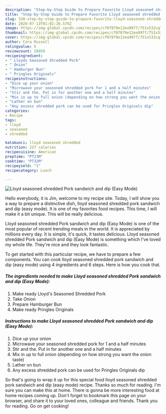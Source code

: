 ```yaml
---
description: "Step-by-Step Guide to Prepare Favorite Lloyd seasoned shredded Pork sandwich and dip (Easy Mode)"
title: "Step-by-Step Guide to Prepare Favorite Lloyd seasoned shredded Pork sandwich and dip (Easy Mode)"
slug: 320-step-by-step-guide-to-prepare-favorite-lloyd-seasoned-shredded-pork-sandwich-and-dip-easy-mode
date: 2020-07-13T01:02:26.576Z
image: https://img-global.cpcdn.com/recipes/cf07879e12ea997f/751x532cq70/lloyd-seasoned-shredded-pork-sandwich-and-dip-easy-mode-recipe-main-photo.jpg
thumbnail: https://img-global.cpcdn.com/recipes/cf07879e12ea997f/751x532cq70/lloyd-seasoned-shredded-pork-sandwich-and-dip-easy-mode-recipe-main-photo.jpg
cover: https://img-global.cpcdn.com/recipes/cf07879e12ea997f/751x532cq70/lloyd-seasoned-shredded-pork-sandwich-and-dip-easy-mode-recipe-main-photo.jpg
author: Cora Russell
ratingvalue: 5
reviewcount: 28959
recipeingredient:
- " Lloyds Seasoned Shredded Pork"
- " Onion"
- " Hamburger Bun"
- " Pringles Originals"
recipeinstructions:
- "Dice up your onion"
- "Microwave your seasoned shredded pork for 1 and a half minutes"
- "Stir and the. Put in for another one and a half minutes"
- "Mix in up to full onion (depending on how strong you want the onion taste)"
- "Lather on bun"
- "Any excess shredded pork can be used for Pringles Originals dip"
categories:
- Recipe
tags:
- lloyd
- seasoned
- shredded

katakunci: lloyd seasoned shredded 
nutrition: 227 calories
recipecuisine: American
preptime: "PT23M"
cooktime: "PT32M"
recipeyield: "1"
recipecategory: Lunch

---
```



![Lloyd seasoned shredded Pork sandwich and dip (Easy Mode)](https://img-global.cpcdn.com/recipes/cf07879e12ea997f/751x532cq70/lloyd-seasoned-shredded-pork-sandwich-and-dip-easy-mode-recipe-main-photo.jpg)

Hello everybody, it is Jim, welcome to my recipe site. Today, I will show you a way to prepare a distinctive dish, lloyd seasoned shredded pork sandwich and dip (easy mode). It is one of my favorites food recipes. This time, I will make it a bit unique. This will be really delicious.



Lloyd seasoned shredded Pork sandwich and dip (Easy Mode) is one of the most popular of recent trending meals in the world. It is appreciated by millions every day. It is simple, it's quick, it tastes delicious. Lloyd seasoned shredded Pork sandwich and dip (Easy Mode) is something which I've loved my whole life. They're nice and they look fantastic.


To get started with this particular recipe, we have to prepare a few components. You can cook lloyd seasoned shredded pork sandwich and dip (easy mode) using 4 ingredients and 6 steps. Here is how you cook that.

<!--inarticleads1-->

##### The ingredients needed to make Lloyd seasoned shredded Pork sandwich and dip (Easy Mode):

1. Make ready  Lloyd&#39;s Seasoned Shredded Pork
1. Take  Onion
1. Prepare  Hamburger Bun
1. Make ready  Pringles Originals




<!--inarticleads2-->

##### Instructions to make Lloyd seasoned shredded Pork sandwich and dip (Easy Mode):

1. Dice up your onion
1. Microwave your seasoned shredded pork for 1 and a half minutes
1. Stir and the. Put in for another one and a half minutes
1. Mix in up to full onion (depending on how strong you want the onion taste)
1. Lather on bun
1. Any excess shredded pork can be used for Pringles Originals dip




So that's going to wrap it up for this special food lloyd seasoned shredded pork sandwich and dip (easy mode) recipe. Thanks so much for reading. I'm sure you can make this at home. There is gonna be more interesting food at home recipes coming up. Don't forget to bookmark this page on your browser, and share it to your loved ones, colleague and friends. Thank you for reading. Go on get cooking!
